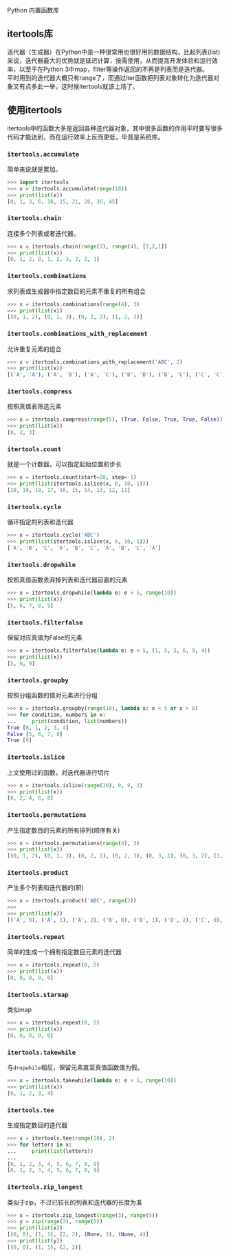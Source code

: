 Python 内置函数库
<a name="WkZo5"></a>
## itertools库
迭代器（生成器）在Python中是一种很常用也很好用的数据结构，比起列表(list)来说，迭代器最大的优势就是延迟计算，按需使用，从而提高开发体验和运行效率，以至于在Python 3中map，filter等操作返回的不再是列表而是迭代器。<br />平时用到的迭代器大概只有range了，而通过iter函数把列表对象转化为迭代器对象又有点多此一举，这时候itertools就该上场了。
<a name="jpc6E"></a>
## 使用itertools
itertools中的函数大多是返回各种迭代器对象，其中很多函数的作用平时要写很多代码才能达到，而在运行效率上反而更低，毕竟是系统库。
<a name="AWG6i"></a>
### `itertools.accumulate`
简单来说就是累加。
```python
>>> import itertools
>>> x = itertools.accumulate(range(10))
>>> print(list(x))
[0, 1, 3, 6, 10, 15, 21, 28, 36, 45]
```
<a name="nf2kK"></a>
### `itertools.chain`
连接多个列表或者迭代器。
```python
>>> x = itertools.chain(range(3), range(4), [3,2,1])
>>> print(list(x))
[0, 1, 2, 0, 1, 2, 3, 3, 2, 1]
```
<a name="nwwvn"></a>
### `itertools.combinations`
求列表或生成器中指定数目的元素不重复的所有组合
```python
>>> x = itertools.combinations(range(4), 3)
>>> print(list(x))
[(0, 1, 2), (0, 1, 3), (0, 2, 3), (1, 2, 3)]
```
<a name="GPAyG"></a>
### `itertools.combinations_with_replacement`
允许重复元素的组合
```python
>>> x = itertools.combinations_with_replacement('ABC', 2)
>>> print(list(x))
[('A', 'A'), ('A', 'B'), ('A', 'C'), ('B', 'B'), ('B', 'C'), ('C', 'C')]
```
<a name="mPkjb"></a>
### `itertools.compress`
按照真值表筛选元素
```python
>>> x = itertools.compress(range(5), (True, False, True, True, False))
>>> print(list(x))
[0, 2, 3]
```
<a name="ofqjb"></a>
### `itertools.count`
就是一个计数器，可以指定起始位置和步长
```python
>>> x = itertools.count(start=20, step=-1)
>>> print(list(itertools.islice(x, 0, 10, 1)))
[20, 19, 18, 17, 16, 15, 14, 13, 12, 11]
```
<a name="YfkeH"></a>
### `itertools.cycle`
循环指定的列表和迭代器
```python
>>> x = itertools.cycle('ABC')
>>> print(list(itertools.islice(x, 0, 10, 1)))
['A', 'B', 'C', 'A', 'B', 'C', 'A', 'B', 'C', 'A']
```
<a name="u5IjG"></a>
### `itertools.dropwhile`
按照真值函数丢弃掉列表和迭代器前面的元素
```python
>>> x = itertools.dropwhile(lambda e: e < 5, range(10))
>>> print(list(x))
[5, 6, 7, 8, 9]
```
<a name="SavLC"></a>
### `itertools.filterfalse`
保留对应真值为False的元素
```python
>>> x = itertools.filterfalse(lambda e: e < 5, (1, 5, 3, 6, 9, 4))
>>> print(list(x))
[5, 6, 9]
```
<a name="tD3g4"></a>
### `itertools.groupby`
按照分组函数的值对元素进行分组
```python
>>> x = itertools.groupby(range(10), lambda x: x < 5 or x > 8)                                                                                                
>>> for condition, numbers in x:                                                  
...     print(condition, list(numbers))                                                                                                        
True [0, 1, 2, 3, 4]                                                              
False [5, 6, 7, 8]                                                                
True [9]
```
<a name="Bs0EW"></a>
### `itertools.islice`
上文使用过的函数，对迭代器进行切片
```python
>>> x = itertools.islice(range(10), 0, 9, 2)
>>> print(list(x))
[0, 2, 4, 6, 8]
```
<a name="C79Cu"></a>
### `itertools.permutations`
产生指定数目的元素的所有排列(顺序有关)
```python
>>> x = itertools.permutations(range(4), 3)
>>> print(list(x))
[(0, 1, 2), (0, 1, 3), (0, 2, 1), (0, 2, 3), (0, 3, 1), (0, 3, 2), (1, 0, 2), (1, 0, 3), (1, 2, 0), (1,2, 3), (1, 3, 0), (1, 3, 2), (2, 0, 1), (2, 0,3), (2, 1, 0), (2, 1, 3), (2, 3, 0), (2, 3, 1), (3, 0, 1), (3, 0, 2), (3, 1, 0), (3, 1, 2), (3, 2, 0), (3, 2, 1)]
```
<a name="wIuiC"></a>
### `itertools.product`
产生多个列表和迭代器的(积)
```python
>>> x = itertools.product('ABC', range(3))
>>>
>>> print(list(x))
[('A', 0), ('A', 1), ('A', 2), ('B', 0), ('B', 1), ('B', 2), ('C', 0), ('C', 1), ('C', 2)]
```
<a name="nGa9N"></a>
### `itertools.repeat`
简单的生成一个拥有指定数目元素的迭代器
```python
>>> x = itertools.repeat(0, 5)
>>> print(list(x))
[0, 0, 0, 0, 0]
```
<a name="v2Kg8"></a>
### `itertools.starmap`
类似map
```python
>>> x = itertools.repeat(0, 5)
>>> print(list(x))
[0, 0, 0, 0, 0]
```
<a name="pqXer"></a>
### `itertools.takewhile`
与`dropwhile`相反，保留元素直至真值函数值为假。
```python
>>> x = itertools.takewhile(lambda e: e < 5, range(10))
>>> print(list(x))
[0, 1, 2, 3, 4]
```
<a name="t8V3r"></a>
### `itertools.tee`
生成指定数目的迭代器
```python
>>> x = itertools.tee(range(10), 2)
>>> for letters in x:
...     print(list(letters))
...
[0, 1, 2, 3, 4, 5, 6, 7, 8, 9]
[0, 1, 2, 3, 4, 5, 6, 7, 8, 9]
```
<a name="SwwxT"></a>
### `itertools.zip_longest`
类似于zip，不过已较长的列表和迭代器的长度为准
```python
>>> x = itertools.zip_longest(range(3), range(5))
>>> y = zip(range(3), range(5))
>>> print(list(x))
[(0, 0), (1, 1), (2, 2), (None, 3), (None, 4)]
>>> print(list(y))
[(0, 0), (1, 1), (2, 2)]
```
